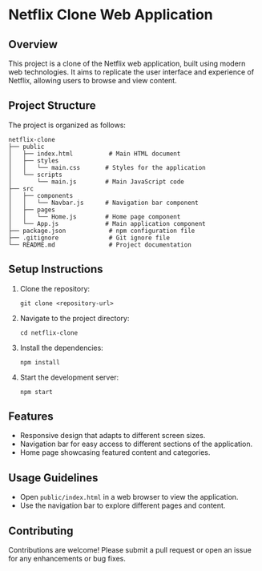 # Netflix Clone Web Application

## Overview
This project is a clone of the Netflix web application, built using modern web technologies. It aims to replicate the user interface and experience of Netflix, allowing users to browse and view content.

## Project Structure
The project is organized as follows:

```
netflix-clone
├── public
│   ├── index.html          # Main HTML document
│   ├── styles
│   │   └── main.css       # Styles for the application
│   └── scripts
│       └── main.js        # Main JavaScript code
├── src
│   ├── components
│   │   └── Navbar.js      # Navigation bar component
│   ├── pages
│   │   └── Home.js        # Home page component
│   └── App.js             # Main application component
├── package.json            # npm configuration file
├── .gitignore              # Git ignore file
└── README.md               # Project documentation
```

## Setup Instructions
1. Clone the repository:
   ```
   git clone <repository-url>
   ```
2. Navigate to the project directory:
   ```
   cd netflix-clone
   ```
3. Install the dependencies:
   ```
   npm install
   ```
4. Start the development server:
   ```
   npm start
   ```

## Features
- Responsive design that adapts to different screen sizes.
- Navigation bar for easy access to different sections of the application.
- Home page showcasing featured content and categories.

## Usage Guidelines
- Open `public/index.html` in a web browser to view the application.
- Use the navigation bar to explore different pages and content.

## Contributing
Contributions are welcome! Please submit a pull request or open an issue for any enhancements or bug fixes.